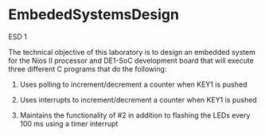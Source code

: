 # EmbededSystemsDesign
ESD 1

The technical objective of this laboratory is to design an embedded system for the Nios II processor and DE1-SoC development board that will execute three different C programs that do the following: 

1. Uses polling to increment/decrement a counter when KEY1 is pushed  

2. Uses interrupts to increment/decrement a counter when KEY1 is pushed 

3. Maintains the functionality of #2 in addition to flashing the LEDs every 100 ms using a timer interrupt 
